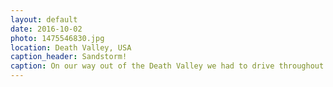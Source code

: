```yaml
---
layout: default
date: 2016-10-02
photo: 1475546830.jpg
location: Death Valley, USA
caption_header: Sandstorm!
caption: On our way out of the Death Valley we had to drive throughout a real sandstorm. At one point we couldn't see anything anymore, but we kept driving and reach the other side without a scratch. ouf!
---
```

